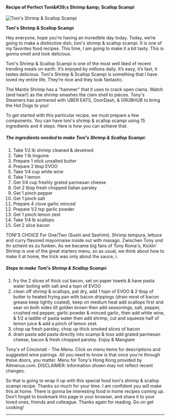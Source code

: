             

#### Recipe of Perfect Toni&amp;#39;s Shrimp &amp;amp; Scallop Scampi

![Toni's Shrimp &amp; Scallop Scampi](https://img-global.cpcdn.com/recipes/51875145/751x532cq70/tonis-shrimp-scallop-scampi-recipe-main-photo.jpg)

**Toni's Shrimp &amp; Scallop Scampi**

Hey everyone, hope you’re having an incredible day today. Today, we’re going to make a distinctive dish, toni's shrimp & scallop scampi. It is one of my favorites food recipes. This time, I am going to make it a bit tasty. This is gonna smell and look delicious.

Toni's Shrimp & Scallop Scampi is one of the most well liked of recent trending meals on earth. It’s enjoyed by millions daily. It’s easy, it’s fast, it tastes delicious. Toni's Shrimp & Scallop Scampi is something that I have loved my entire life. They’re nice and they look fantastic.

The Mantis Shrimp has a "hammer" that it uses to crack open clams. Watch (and hear!) as the shrimp smashes the clam shell to pieces. Tony's Steamers has partnered with UBER EATS, DoorDash, & GRUBHUB to bring the Hot Dogs to you!

To get started with this particular recipe, we must prepare a few components. You can have toni's shrimp & scallop scampi using 15 ingredients and 4 steps. Here is how you can achieve that.

##### The ingredients needed to make Toni's Shrimp & Scallop Scampi:

1.  Take 1/2 lb shrimp cleaned & deveined
2.  Take 1 lb linguine
3.  Prepare 1 stick unsalted butter
4.  Prepare 2 tbsp EVOO
5.  Take 1/4 cup white wine
6.  Take 1 lemon
7.  Get 1/4 cup freshly grated parmesan cheese
8.  Get 2 tbsp fresh chopped Italian parsley
9.  Get 1 pinch pepper
10.  Get 1 pinch salt
11.  Prepare 4 clove garlic minced
12.  Prepare 1/2 tsp garlic powder
13.  Get 1 pinch lemon zest
14.  Take 1/4 lb scallops
15.  Get 2 slice bacon

TONI'S CHOICE For One/Two (Sushi and Sashimi). Shrimp tempura, lettuce and curry flavored mayonnaise inside out with masago. Zwischen Tony und ihr scheint es zu funken. As we became big fans of Tony Roma's, Kickin' Shrimp is one of the great starters menu, so as usual, we think about how to make it at home, the trick was only about the sauce, i.

##### Steps to make Toni's Shrimp & Scallop Scampi:

1.  fry the 2 slices of thick cut bacon, set on paper towels & have pasta water boiling with salt and a tspn of EVOO
2.  clean off shrimp & scallops, pat dry, add 1 tspn of EVOO & 2 tbsp of butter to heated frying pan with bacon drippings (drain most of bacon grease keep lightly coated), keep on medium heat add scallops first and sear on both sides till golden brown then add seasonings, salt, pepper, crushed red pepper, garlic powder & minced garlic, then add white wine, & 1/2 a laddle of pasta water then add shrimp, cut and squeeze half of lemon juice & add a pinch of lemon zest.
3.  chop up fresh parsley, chop up thick smoked slices of bacon
4.  drain pasta add pasta directly into scampi & toss add grated parmesan cheese, bacon & fresh chopped parsley. Enjoy & Mangiare

Tony's of Cincinnati - The Menu. Click on menu items for descriptions and suggested wine pairings. All you need to know is that once you're through these doors, you matter. Menu for Tony's Hong Kong provided by Allmenus.com. DISCLAIMER: Information shown may not reflect recent changes.

So that is going to wrap it up with this special food toni's shrimp & scallop scampi recipe. Thanks so much for your time. I am confident you will make this at home. There is gonna be interesting food in home recipes coming up. Don’t forget to bookmark this page in your browser, and share it to your loved ones, friends and colleague. Thanks again for reading. Go on get cooking!

* * *